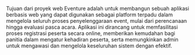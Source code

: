 Tujuan dari proyek web Eventure adalah untuk membangun sebuah aplikasi berbasis web yang dapat digunakan sebagai platform terpadu dalam mengelola seluruh proses penyelenggaraan event, mulai dari perencanaan hingga evaluasi pasca acara. Aplikasi ini dirancang untuk memfasilitasi proses registrasi peserta secara online, memberikan kemudahan bagi panitia dalam mengatur kehadiran peserta, serta memungkinkan admin untuk mengawasi dan mengelola keseluruhan sistem dengan efektif.
